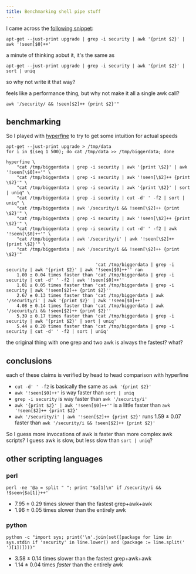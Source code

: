 ```yaml
---
title: Benchmarking shell pipe stuff
---
```


I came across the [following snippet](https://unix.stackexchange.com/a/394723):
```
apt-get --just-print upgrade | grep -i security | awk '{print $2}' | awk '!seen[$0]++'
```
a minute of thinking aobut it, it's the same as
```
apt-get --just-print upgrade | grep -i security | awk '{print $2}' | sort | uniq
```
so why not write it that way?

feels like a performance thing, but why not make it all a single awk call?
```
awk '/security/ && !seen[$2]++ {print $2}'"
```

## benchmarking
So I played with [hyperfine](https://github.com/sharkdp/hyperfine) to try to
get some intuition for actual speeds

```
apt-get --just-print upgrade > /tmp/data
for i in $(seq 1 500); do cat /tmp/data >> /tmp/biggerdata; done

hyperfine \
    "cat /tmp/biggerdata | grep -i security | awk '{print \$2}' | awk '!seen[\$0]++'" \
    "cat /tmp/biggerdata | grep -i security | awk '!seen[\$2]++ {print \$2}'" \
    "cat /tmp/biggerdata | grep -i security | awk '{print \$2}' | sort | uniq" \
    "cat /tmp/biggerdata | grep -i security | cut -d' ' -f2 | sort | uniq" \
    "cat /tmp/biggerdata | awk '/security/i && !seen[\$2]++ {print \$2}'" \
    "cat /tmp/biggerdata | grep -i security | awk '!seen[\$2]++ {print \$2}'" \
    "cat /tmp/biggerdata | grep -i security | cut -d' ' -f2 | awk '!seen[\$0]++'" \
    "cat /tmp/biggerdata | awk '/security/i' | awk '!seen[\$2]++ {print \$2}'" \
    "cat /tmp/biggerdata | awk '/security/i && !seen[\$2]++ {print \$2}'"
```
```
                                  'cat /tmp/biggerdata | grep -i security | awk '{print $2}' | awk '!seen[$0]++'' ran
    1.00 ± 0.04 times faster than 'cat /tmp/biggerdata | grep -i security | cut -d' ' -f2 | awk '!seen[$0]++''
    1.01 ± 0.05 times faster than 'cat /tmp/biggerdata | grep -i security | awk '!seen[$2]++ {print $2}''
    2.67 ± 0.13 times faster than 'cat /tmp/biggerdata | awk '/security/i' | awk '{print $2}' | awk '!seen[$0]++''
    4.08 ± 0.14 times faster than 'cat /tmp/biggerdata | awk '/security/i && !seen[$2]++ {print $2}''
    5.39 ± 0.17 times faster than 'cat /tmp/biggerdata | grep -i security | awk '{print $2}' | sort | uniq'
    5.44 ± 0.20 times faster than 'cat /tmp/biggerdata | grep -i security | cut -d' ' -f2 | sort | uniq'
```
the original thing with one grep and two awk is always the fastest?
what?

## conclusions
each of these claims is verified by head to head comparison with hyperfine
* `cut -d' ' -f2` is basically the same as `awk '{print $2}'`
* `awk '!seen[$0]++'` is way faster than `sort | uniq`
* `grep -i security` is way faster than `awk '/security/i'`
* `awk '{print $2}' | awk '!seen[$0]++'"` is a little faster than `awk '!seen[$2]++ {print $2}'`
* `awk '/security/i' | awk '!seen[$2]++ {print $2}'` runs 1.59 ± 0.07 faster than `awk '/security/i && !seen[$2]++ {print $2}'`

So I guess more invocations of awk is faster than more complex awk scripts?
I guess awk is slow, but less slow than `sort | uniq`?

## other scripting languages
### perl
```
perl -ne '@a = split " "; print "$a[1]\n" if /security/i && !$seen{$a[1]}++'
```
* 7.95 ± 0.29 times slower than the fastest grep+awk+awk
* 1.96 ± 0.05 times slower than the entirely awk

### python
```
python -c "import sys; print('\n'.join(set([package for line in sys.stdin if 'security' in line.lower() and (package := line.split(' ')[1])])))"
```
* 3.58 ± 0.14 times slower than the fastest grep+awk+awk
* 1.14 ± 0.04 times *faster* than the entirely awk
